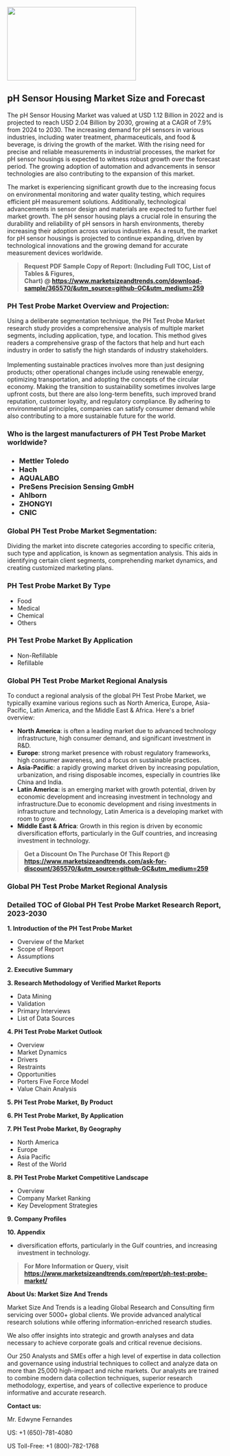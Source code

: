 <p><img class="alignnone size-medium wp-image-20088" src="https://ffe5etoiles.com/wp-content/uploads/2024/12/MST1-300x171.png" alt="" width="300" height="171" /></p><h2>pH Sensor Housing Market Size and Forecast</h2><p>The pH Sensor Housing Market was valued at USD 1.12 Billion in 2022 and is projected to reach USD 2.04 Billion by 2030, growing at a CAGR of 7.9% from 2024 to 2030. The increasing demand for pH sensors in various industries, including water treatment, pharmaceuticals, and food & beverage, is driving the growth of the market. With the rising need for precise and reliable measurements in industrial processes, the market for pH sensor housings is expected to witness robust growth over the forecast period. The growing adoption of automation and advancements in sensor technologies are also contributing to the expansion of this market.</p><p>The market is experiencing significant growth due to the increasing focus on environmental monitoring and water quality testing, which requires efficient pH measurement solutions. Additionally, technological advancements in sensor design and materials are expected to further fuel market growth. The pH sensor housing plays a crucial role in ensuring the durability and reliability of pH sensors in harsh environments, thereby increasing their adoption across various industries. As a result, the market for pH sensor housings is projected to continue expanding, driven by technological innovations and the growing demand for accurate measurement devices worldwide.</p></p><blockquote id="" class=""><strong>Request PDF Sample Copy of Report: (Including Full TOC, List of Tables &amp; Figures, Chart)&nbsp;@&nbsp;<strong><a href="https://www.marketsizeandtrends.com/download-sample/365570/&utm_source=github-GC&utm_medium=259" target="_blank">https://www.marketsizeandtrends.com/download-sample/365570/&utm_source=github-GC&utm_medium=259</a></strong></strong></blockquote><h3 id="" class="">PH Test Probe Market&nbsp;Overview and Projection:</h3><p id="" class="">Using a deliberate segmentation technique, the PH Test Probe Market research study provides a comprehensive analysis of multiple market segments, including application, type, and location. This method gives readers a comprehensive grasp of the factors that help and hurt each industry in order to satisfy the high standards of industry stakeholders. <br /> <br />Implementing sustainable practices involves more than just designing products; other operational changes include using renewable energy, optimizing transportation, and adopting the concepts of the circular economy. Making the transition to sustainability sometimes involves large upfront costs, but there are also long-term benefits, such improved brand reputation, customer loyalty, and regulatory compliance. By adhering to environmental principles, companies can satisfy consumer demand while also contributing to a more sustainable future for the world.</p><h3 id="" class="">Who is the largest manufacturers of&nbsp;PH Test Probe Market worldwide?</h3><h3 class=""><p><ul><li>Mettler Toledo </li><li> Hach </li><li> AQUALABO </li><li> PreSens Precision Sensing GmbH </li><li> Ahlborn </li><li> ZHONGYI </li><li> CNIC</li></ul></p></h3><h3 id="" class="">Global&nbsp;PH Test Probe Market Segmentation:</h3><p id="" class="">Dividing the market into discrete categories according to specific criteria, such type and application, is known as segmentation analysis. This aids in identifying certain client segments, comprehending market dynamics, and creating customized marketing plans.</p><h3 id="" class="">PH Test Probe Market&nbsp;By Type</h3><p><p><ul><li>Food</li><li> Medical</li><li> Chemical</li><li> Others</p></li></ul></p></p><h3 id="" class="">PH Test Probe Market&nbsp;By Application</h3><p class=""><p><ul><li>Non-Refillable</li><li> Refillable</li></ul></p></p><h3 id="" class="">Global PH Test Probe Market Regional Analysis</h3><p id="" class="">To conduct a regional analysis of the global PH Test Probe Market, we typically examine various regions such as North America, Europe, Asia-Pacific, Latin America, and the Middle East &amp; Africa. Here's a brief overview:</p><ul><li><strong>North America</strong>: is often a leading market due to advanced technology infrastructure, high consumer demand, and significant investment in R&amp;D.</li><li><strong>Europe</strong>: strong market presence with robust regulatory frameworks, high consumer awareness, and a focus on sustainable practices.</li><li><strong>Asia-Pacific</strong>: a rapidly growing market driven by increasing population, urbanization, and rising disposable incomes, especially in countries like China and India.</li><li><strong>Latin America</strong>: is an emerging market with growth potential, driven by economic development and increasing investment in technology and infrastructure.Due to economic development and rising investments in infrastructure and technology, Latin America is a developing market with room to grow.</li><li><strong>Middle East &amp; Africa</strong>: Growth in this region is driven by economic diversification efforts, particularly in the Gulf countries, and increasing investment in technology.</li></ul><blockquote id="" class=""><strong>Get a Discount On The Purchase Of This Report @ <strong><a href="https://www.marketsizeandtrends.com/ask-for-discount/365570/&utm_source=github-GC&utm_medium=259" target="_blank">https://www.marketsizeandtrends.com/ask-for-discount/365570/&utm_source=github-GC&utm_medium=259</a></strong></strong></blockquote><h3 id="" class="">Global PH Test Probe Market Regional Analysis</h3><h3 id="" class="">Detailed TOC of Global PH Test Probe Market Research Report, 2023-2030</h3><p id="" class=""><strong>1. Introduction of the PH Test Probe Market</strong></p><ul><li>Overview of the Market</li><li>Scope of Report</li><li>Assumptions</li></ul><p id="" class=""><strong>2. Executive Summary</strong></p><p id="" class=""><strong>3. Research Methodology of Verified Market Reports</strong></p><ul><li>Data Mining</li><li>Validation</li><li>Primary Interviews</li><li>List of Data Sources</li></ul><p id="" class=""><strong>4. PH Test Probe Market Outlook</strong></p><ul><li>Overview</li><li>Market Dynamics</li><li>Drivers</li><li>Restraints</li><li>Opportunities</li><li>Porters Five Force Model</li><li>Value Chain Analysis</li></ul><p id="" class=""><strong>5. PH Test Probe Market, By Product</strong></p><p id="" class=""><strong>6. PH Test Probe Market, By Application</strong></p><p id="" class=""><strong>7. PH Test Probe Market, By Geography</strong></p><ul><li>North America</li><li>Europe</li><li>Asia Pacific</li><li>Rest of the World</li></ul><p id="" class=""><strong>8. PH Test Probe Market Competitive Landscape</strong></p><ul><li>Overview</li><li>Company Market Ranking</li><li>Key Development Strategies</li></ul><p id="" class=""><strong>9. Company Profiles</strong></p><p id="" class=""><strong>10. Appendix</strong></p><ul><li>diversification efforts, particularly in the Gulf countries, and increasing investment in technology.</li></ul><blockquote id="" class=""><strong>For More Information or Query, visit <strong><strong><a href="https://www.marketsizeandtrends.com/report/ph-test-probe-market/" target="_blank">https://www.marketsizeandtrends.com/report/ph-test-probe-market/</a></strong></strong></strong></blockquote><p id="" class=""><strong>About Us: Market Size And Trends</strong></p><p id="" class="">Market Size And Trends is a leading Global Research and Consulting firm servicing over 5000+ global clients. We provide advanced analytical research solutions while offering information-enriched research studies.</p><p id="" class="">We also offer insights into strategic and growth analyses and data necessary to achieve corporate goals and critical revenue decisions.</p><p id="" class="">Our 250 Analysts and SMEs offer a high level of expertise in data collection and governance using industrial techniques to collect and analyze data on more than 25,000 high-impact and niche markets. Our analysts are trained to combine modern data collection techniques, superior research methodology, expertise, and years of collective experience to produce informative and accurate research.</p><p id="" class=""><strong>Contact us:</strong></p><p id="" class="">Mr. Edwyne Fernandes</p><p id="" class="">US: +1 (650)-781-4080</p><p id="" class="">US Toll-Free: +1 (800)-782-1768</p>
